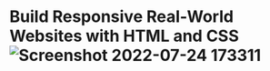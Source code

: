 # Build Responsive Real-World Websites with HTML and CSS![Screenshot 2022-07-24 173311](https://user-images.githubusercontent.com/109869150/180654402-437613e3-033c-45a2-a0ba-b1a30e7177ac.png)
